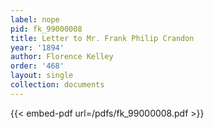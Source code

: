 ```yaml
---
label: nope
pid: fk_99000008
title: Letter to Mr. Frank Philip Crandon
year: '1894'
author: Florence Kelley
order: '468'
layout: single
collection: documents
---
```



{{< embed-pdf url=/pdfs/fk_99000008.pdf >}}